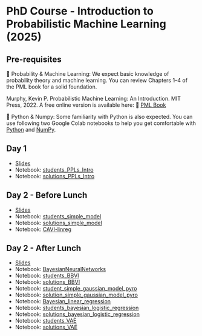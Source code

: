 # PhD Course - Introduction to Probabilistic Machine Learning (2025)


## Pre-requisites
📌 Probability & Machine Learning: We expect basic knowledge of probability theory and machine learning. You can review Chapters 1–4 of the PML book for a solid foundation.

Murphy, Kevin P. Probabilistic Machine Learning: An Introduction. MIT Press, 2022.
A free online version is available here:
🔗 [PML Book](https://probml.github.io/pml-book/book1.html)

📌 Python & Numpy: Some familiarity with Python is also expected. You can use following two Google Colab notebooks to help you get comfortable with [Python](https://colab.research.google.com/drive/1As4S1yZVb3XDmPDsD-HW2PWsWCIaSsrX) and [NumPy](https://colab.research.google.com/drive/1As4077A4jO10qwNARTrJwhydVvJFnofj).

## Day 1
* [Slides](https://github.com/PGM-Lab/2025-PhD-Course-PML/raw/main/Day1/Main_Day1.pdf)
* Notebook: [students_PPLs_Intro](https://colab.research.google.com/github/PGM-Lab/2025-PhD-Course-PML/blob/main/Day1/notebooks/students_PPLs_Intro.ipynb)
* Notebook: [solutions_PPLs_Intro](https://colab.research.google.com/github/PGM-Lab/2025-PhD-Course-PML/blob/main/Day1/notebooks/solutions_PPLs_Intro.ipynb)


## Day 2 - Before Lunch 
* [Slides](https://github.com/PGM-Lab/2025-PhD-Course-PML/raw/main/Day2-BeforeLunch/Main_Day2_before_lunch.pdf)
* Notebook: [students_simple_model](https://colab.research.google.com/github/PGM-Lab/2025-PhD-Course-PML/blob/main/Day2-BeforeLunch/notebooks/students_simple_model.ipynb)
* Notebook: [solutions_simple_model](https://colab.research.google.com/github/PGM-Lab/2025-PhD-Course-PML/blob/main/Day2-BeforeLunch/notebooks/solution_simple_model.ipynb)
* Notebook: [CAVI-linreg](https://colab.research.google.com/github/PGM-Lab/2025-PhD-Course-PML/blob/main/Day2-BeforeLunch/notebooks/CAVI-linreg.ipynb)


## Day 2 - After Lunch 
* [Slides](https://github.com/PGM-Lab/2025-PhD-Course-PML/raw/main/Day2-AfterLunch/Main_Day2_after_lunch.pdf)
* Notebook: [BayesianNeuralNetworks](https://colab.research.google.com/github/PGM-Lab/2025-PhD-Course-PML/blob/main/Day2-AfterLunch/notebooks/BayesianNeuralNetworks.ipynb)
* Notebook: [students_BBVI](https://colab.research.google.com/github/PGM-Lab/2025-PhD-Course-PML/blob/main/Day2-AfterLunch/notebooks/students_BBVI.ipynb)
* Notebook: [solutions_BBVI](https://colab.research.google.com/github/PGM-Lab/2025-PhD-Course-PML/blob/main/Day2-AfterLunch/notebooks/solutions_BBVI.ipynb)
* Notebook: [student_simple_gaussian_model_pyro](https://colab.research.google.com/github/PGM-Lab/2025-PhD-Course-PML/blob/main/Day2-AfterLunch/notebooks/student_simple_gaussian_model_pyro.ipynb)
* Notebook: [solution_simple_gaussian_model_pyro](https://colab.research.google.com/github/PGM-Lab/2025-PhD-Course-PML/blob/main/Day2-AfterLunch/notebooks/solution_simple_gaussian_model_pyro.ipynb)
* Notebook: [Bayesian_linear_regression](https://colab.research.google.com/github/PGM-Lab/2025-PhD-Course-PML/blob/main/Day2-AfterLunch/notebooks/bayesian_linear_regression.ipynb)
* Notebook: [students_bayesian_logistic_regression](https://colab.research.google.com/github/PGM-Lab/2025-PhD-Course-PML/blob/main/Day2-AfterLunch/notebooks/students_bayesian_logistic_regression.ipynb)
* Notebook: [solutions_bayesian_logistic_regression](https://colab.research.google.com/github/PGM-Lab/2025-PhD-Course-PML/blob/main/Day2-AfterLunch/notebooks/solutions_bayesian_logistic_regression.ipynb)
* Notebook: [students_VAE](https://colab.research.google.com/github/PGM-Lab/2025-PhD-Course-PML/blob/main/Day2-AfterLunch/notebooks/students_VAE.ipynb)
* Notebook: [solutions_VAE](https://colab.research.google.com/github/PGM-Lab/2025-PhD-Course-PML/blob/main/Day2-AfterLunch/notebooks/solutions_VAE.ipynb)

